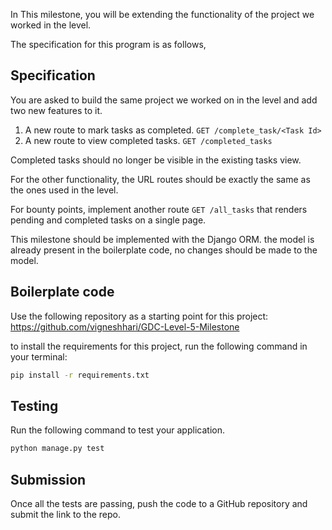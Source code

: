 In This milestone, you will be extending the functionality of the project we worked in the level.

The specification for this program is as follows,

## Specification

You are asked to build the same project we worked on in the level and add two new features to it.

1) A new route to mark tasks as completed. ` GET /complete_task/<Task Id> `
2) A new route to view completed tasks. ` GET /completed_tasks `

Completed tasks should no longer be visible in the existing tasks view.

For the other functionality, the URL routes should be exactly the same as the ones used in the level.

For bounty points, implement another route `GET /all_tasks` that renders pending and completed tasks on a single page.

This milestone should be implemented with the Django ORM. the model is already present in the boilerplate code, no changes should be made to the model.
## Boilerplate code

Use the following repository as a starting point for this project: https://github.com/vigneshhari/GDC-Level-5-Milestone

to install the requirements for this project, run the following command in your terminal:

```bash
pip install -r requirements.txt
```

## Testing

Run the following command to test your application.

```bash
python manage.py test
```

## Submission

Once all the tests are passing, push the code to a GitHub repository and submit the link to the repo.